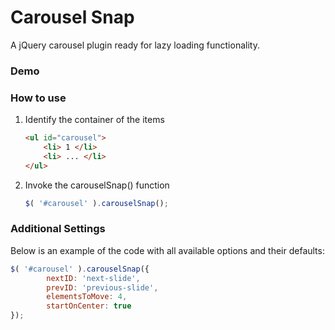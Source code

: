 Carousel Snap
=============

A jQuery carousel plugin ready for lazy loading functionality.

### Demo



### How to use

1. Identify the container of the items

	```HTML
	<ul id="carousel">
		<li> 1 </li>
		<li> ... </li>
	</ul>
	```

2. Invoke the carouselSnap() function

	```JavaScript
	$( '#carousel' ).carouselSnap();
	```

### Additional Settings

Below is an example of the code with all available options and their defaults:

```JavaScript
$( '#carousel' ).carouselSnap({
		nextID: 'next-slide',
		prevID: 'previous-slide',
		elementsToMove: 4,
		startOnCenter: true
});
```

